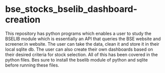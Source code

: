 # bse_stocks_bselib_dashboard-creation
This repository has python programs which enables a user to study the BSELIB module which is essentially an API that queries the BSE website and screener.in website.
The user can take the data, clean it and store it in their local sqlite db. 
The user can also create their own dashboards  based on their desired criteria for stock selection. All of this has been covered in the python files. 
Bes sure to install the bselib module of python and sqlite before running these files. 
